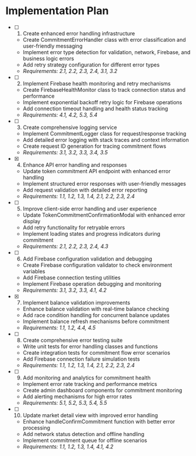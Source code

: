 # Implementation Plan

- [ ] 1. Create enhanced error handling infrastructure
  - Create CommitmentErrorHandler class with error classification and user-friendly messaging
  - Implement error type detection for validation, network, Firebase, and business logic errors
  - Add retry strategy configuration for different error types
  - _Requirements: 2.1, 2.2, 2.3, 2.4, 3.1, 3.2_

- [ ] 2. Implement Firebase health monitoring and retry mechanisms
  - Create FirebaseHealthMonitor class to track connection status and performance
  - Implement exponential backoff retry logic for Firebase operations
  - Add connection timeout handling and health status tracking
  - _Requirements: 4.1, 4.2, 5.3, 5.4_

- [ ] 3. Create comprehensive logging service
  - Implement CommitmentLogger class for request/response tracking
  - Add detailed error logging with stack traces and context information
  - Create request ID generation for tracing commitment flows
  - _Requirements: 3.1, 3.2, 3.3, 3.4, 3.5_

- [x] 4. Enhance API error handling and responses
  - Update token commitment API endpoint with enhanced error handling
  - Implement structured error responses with user-friendly messages
  - Add request validation with detailed error reporting
  - _Requirements: 1.1, 1.2, 1.3, 1.4, 2.1, 2.2, 2.3, 2.4_

- [ ] 5. Improve client-side error handling and user experience
  - Update TokenCommitmentConfirmationModal with enhanced error display
  - Add retry functionality for retryable errors
  - Implement loading states and progress indicators during commitment
  - _Requirements: 2.1, 2.2, 2.3, 2.4, 4.3_

- [ ] 6. Add Firebase configuration validation and debugging
  - Create Firebase configuration validator to check environment variables
  - Add Firebase connection testing utilities
  - Implement Firebase operation debugging and monitoring
  - _Requirements: 3.1, 3.2, 3.3, 4.1, 4.2_

- [x] 7. Implement balance validation improvements
  - Enhance balance validation with real-time balance checking
  - Add race condition handling for concurrent balance updates
  - Implement balance refresh mechanisms before commitment
  - _Requirements: 1.1, 1.2, 4.4, 4.5_

- [ ] 8. Create comprehensive error testing suite
  - Write unit tests for error handling classes and functions
  - Create integration tests for commitment flow error scenarios
  - Add Firebase connection failure simulation tests
  - _Requirements: 1.1, 1.2, 1.3, 1.4, 2.1, 2.2, 2.3, 2.4_

- [ ] 9. Add monitoring and analytics for commitment health
  - Implement error rate tracking and performance metrics
  - Create admin dashboard components for commitment monitoring
  - Add alerting mechanisms for high error rates
  - _Requirements: 5.1, 5.2, 5.3, 5.4, 5.5_

- [ ] 10. Update market detail view with improved error handling
  - Enhance handleConfirmCommitment function with better error processing
  - Add network status detection and offline handling
  - Implement commitment queue for offline scenarios
  - _Requirements: 1.1, 1.2, 1.3, 1.4, 4.1, 4.2_